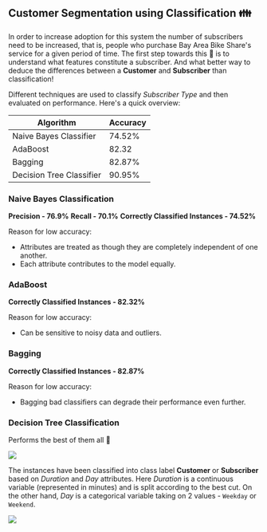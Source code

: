 ## Customer Segmentation using Classification :family:

In order to increase adoption for this system the number of subscribers need to be increased, that is, people who purchase Bay Area Bike Share's service for a given period of time. The first step towards this :dart: is to understand what features constitute a subscriber. And what better way to deduce the differences between a **Customer** and **Subscriber** than classification! 

Different techniques are used to classify _Subscriber Type_ and then evaluated on performance. Here's a quick overview:

Algorithm | Accuracy
--- | ---
Naive Bayes Classifier | 74.52%
AdaBoost | 82.32
Bagging | 82.87%
Decision Tree Classifier | 90.95%

### Naive Bayes Classification

**Precision - 76.9%**
**Recall - 70.1%**
**Correctly Classified Instances - 74.52%**

Reason for low accuracy:
- Attributes are treated as though they are completely independent of one another.
- Each attribute contributes to the model equally. 

### AdaBoost

**Correctly Classified Instances - 82.32%**

Reason for low accuracy:
- Can be sensitive to noisy data and outliers. 

### Bagging

**Correctly Classified Instances - 82.87%**

Reason for low accuracy:
- Bagging bad classifiers can degrade their performance even further. 

### Decision Tree Classification

Performs the best of them all :tada:

![](https://i.imgur.com/uDtz1CW.png)

The instances have been classified into class label **Customer** or **Subscriber** based on _Duration_ and _Day_ attributes. Here _Duration_ is a continuous variable (represented in minutes) and is split according to the best cut. On the other hand, _Day_ is a categorical variable taking on 2 values - `Weekday` or `Weekend`.

![](https://i.imgur.com/cf0Hwep.png)
